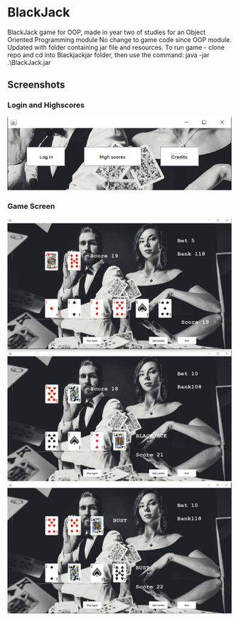 # BlackJack
BlackJack game for OOP, made in year two of studies for an Object Oriented Programming module
No change to game code since OOP module.
Updated with folder containing jar file and resources. To run game - clone repo and cd into Blackjackjar folder, then use the command:  java -jar .\BlackJack.jar

<h2>Screenshots</h2>
<h3>Login and Highscores</h3>
<img src="LoginScreen.PNG">
<h3>Game Screen</h3>
<img src="ScreenAces.PNG">
<img src="ScreenBlackjack.PNG">
<img src="ScreenBust.PNG">